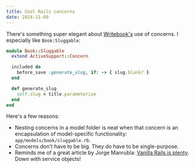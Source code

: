 ```yaml
---
title: Cool Rails concerns
date: 2024-11-09
---
```


There's something super elegant about [Writebook's](https://once.com/writebook)
use of concerns. I especially like `Book:Sluggable`:

```rb
module Book::Sluggable
  extend ActiveSupport::Concern

  included do
    before_save :generate_slug, if: -> { slug.blank? }
  end

  def generate_slug
    self.slug = title.parameterize
  end
end
```

Here's a few reasons:

- Nesting concerns in a model folder is neat when that concern is an
  encapsulation of model-specific functionality: `app/models/book/sluggable.rb`.
- Concerns don't have to be big. They do have to be single-purpose.
- Reminds me of a great article by Jorge Manrubla:
  [Vanilla Rails is plenty](https://dev.37signals.com/vanilla-rails-is-plenty/).
  Down with service objects!
